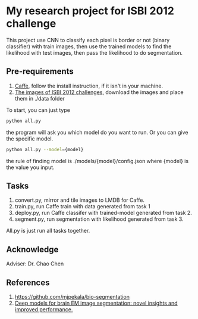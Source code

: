 # My research project for ISBI 2012 challenge

This project use CNN to classify each pixel is border or not (binary classifier) with train images, then use the trained models to find the likelihood with test images, then pass the likelihood to do segmentation.

## Pre-requirements

1. [Caffe](http://caffe.berkeleyvision.org/), follow the install instruction, if it isn't in your machine. 
2. [The images of ISBI 2012 challenges](http://brainiac2.mit.edu/isbi_challenge/home), download the images and place them in ./data folder


To start, you can just type 
```bash
python all.py
```

the program will ask you which model do you want to run. Or you can give the specific model. 
```bash
python all.py --model={model}
```

the rule of finding model is ./models/{model}/config.json where {model} is the value you input.

## Tasks
1. convert.py, mirror and tile images to LMDB for Caffe.
2. train.py, run Caffe train with data generated from task 1
3. deploy.py, run Caffe classifer with trained-model generated from task 2.
4. segment.py, run segmentation with likelihood generated from task 3.

All.py is just run all tasks together.

## Acknowledge

Adviser: Dr. Chao Chen
 
## References

1. https://github.com/mjpekala/bio-segmentation
2. [Deep models for brain EM image segmentation: novel insights and improved performance.](https://www.ncbi.nlm.nih.gov/pubmed/27153603)